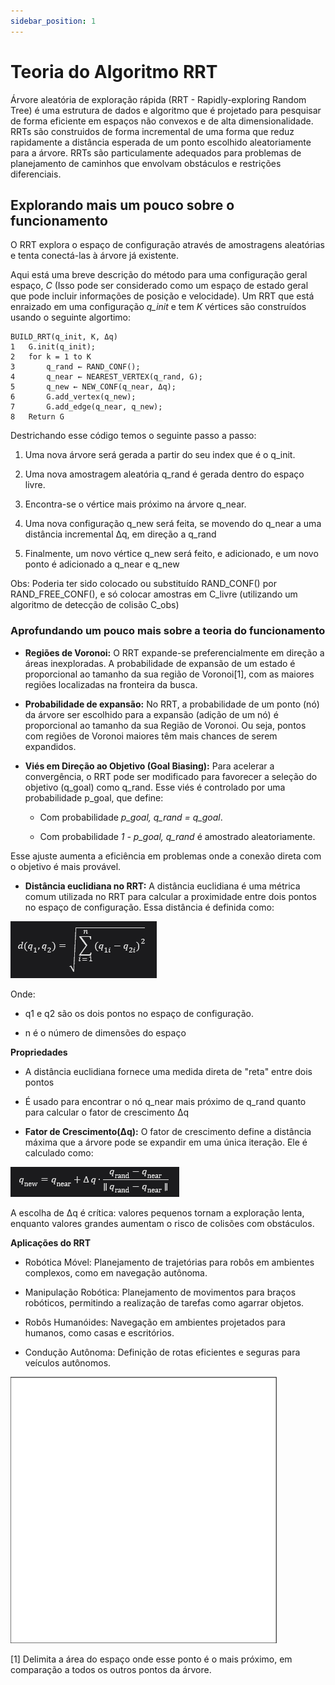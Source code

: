 ```yaml
---
sidebar_position: 1
---
```


# Teoria do Algoritmo RRT

Árvore aleatória de exploração rápida (RRT - Rapidly-exploring Random Tree) é uma estrutura de dados e algoritmo que é projetado para pesquisar de forma eficiente em espaços não convexos e de alta dimensionalidade. RRTs são construidos de forma incremental de uma forma que reduz rapidamente a distância esperada de um ponto escolhido aleatoriamente para a árvore.
RRTs são particulamente adequados para problemas de planejamento de caminhos que envolvam obstáculos e restrições diferenciais.


## Explorando mais um pouco sobre o funcionamento 

O RRT explora o espaço de configuração através de amostragens aleatórias e tenta conectá-las à árvore já existente.

Aqui está uma breve descrição do método para uma configuração geral espaço, *C* (Isso pode ser considerado como um espaço de estado geral que pode incluir informações de posição e velocidade). Um RRT que está enraizado em uma configuração *q_init* e tem *K* vértices são construídos usando o seguinte algortimo:

```pseudo
BUILD_RRT(q_init, K, Δq)
1   G.init(q_init);
2   for k = 1 to K
3       q_rand ← RAND_CONF();
4       q_near ← NEAREST_VERTEX(q_rand, G);
5       q_new ← NEW_CONF(q_near, Δq);
6       G.add_vertex(q_new);
7       G.add_edge(q_near, q_new);
8   Return G
```

Destrichando esse código temos o seguinte passo a passo:

1. Uma nova árvore será gerada a partir do seu index que é o q_init.

2. Uma nova amostragem aleatória q_rand é gerada dentro do espaço livre.

3. Encontra-se o vértice mais próximo na árvore q_near.

4. Uma nova configuração q_new será feita, se movendo do q_near a uma distância incremental Δq, em direção a q_rand

5. Finalmente, um novo vértice q_new será feito, e adicionado, e um novo ponto é adicionado a q_near e q_new


Obs: Poderia ter sido colocado ou substituído RAND_CONF() por RAND_FREE_CONF(), e só colocar amostras em C_livre (utilizando um algoritmo de detecção de colisão C_obs)

### Aprofundando um pouco mais sobre a teoria do funcionamento


- **Regiões de Voronoi:** O RRT expande-se preferencialmente em direção a áreas inexploradas. A probabilidade de expansão de um estado é proporcional ao tamanho da sua região de Voronoi[1], com as maiores regiões localizadas na fronteira da busca.

- **Probabilidade de expansão:** No RRT, a probabilidade de um ponto (nó) da árvore ser escolhido para a expansão (adição de um nó) é proporcional ao tamanho da sua Região de Voronoi. Ou seja, pontos com regiões de Voronoi maiores têm mais chances de serem expandidos.

- **Viés em Direção ao Objetivo (Goal Biasing):** Para acelerar a convergência, o RRT pode ser modificado para favorecer a seleção do objetivo (q_goal​) como q_rand​. Esse viés é controlado por uma probabilidade p_goal​, que define:

  - Com probabilidade *p_goal, q_rand = q_goal*.
  
  - Com probabilidade *1 -  p_goal, q_rand* é amostrado aleatoriamente.

Esse ajuste aumenta a eficiência em problemas onde a conexão direta com o objetivo é mais provável.


- **Distância euclidiana no RRT:** A distância euclidiana é uma métrica comum utilizada no RRT para calcular a proximidade entre dois pontos no espaço de configuração. Essa distância é definida como:

![formula euclidiana](./img/euclidiana.png)

Onde: 
  - q1 e q2 são os dois pontos no espaço de configuração.

  - n é o número de dimensões do espaço

**Propriedades**

  - A distância euclidiana fornece uma medida direta de "reta" entre dois pontos

  - É usado para encontrar o nó q_near mais próximo de q_rand quanto para calcular o fator de crescimento Δq

- **Fator de Crescimento(Δq):** O fator de crescimento define a distância máxima que a árvore pode se expandir em uma única iteração. Ele é calculado como: 

![formula fator de crescimento](./img/fator_crescimento.png)

A escolha de Δq é crítica: valores pequenos tornam a exploração lenta, enquanto valores grandes aumentam o risco de colisões com obstáculos.



**Aplicações do RRT**

- Robótica Móvel: Planejamento de trajetórias para robôs em ambientes complexos, como em navegação autônoma.

- Manipulação Robótica: Planejamento de movimentos para braços robóticos, permitindo a realização de tarefas como agarrar objetos.

- Robôs Humanóides: Navegação em ambientes projetados para humanos, como casas e escritórios.

- Condução Autônoma: Definição de rotas eficientes e seguras para veículos autônomos.



![RRT](./img/treemovie.gif)


[1] Delimita a área do espaço onde esse ponto é o mais próximo, em comparação a todos os outros pontos da árvore.